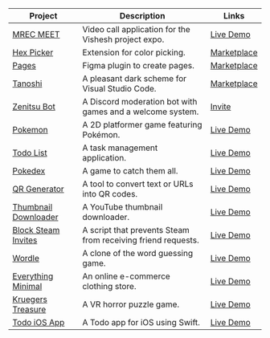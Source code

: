 | Project                                                      | Description                                                  | Links                                                        |
| ------------------------------------------------------------ | ------------------------------------------------------------ | ------------------------------------------------------------ |
| [MREC MEET](https://github.com/rohzzn/MEET)                  | Video call application for the Vishesh project expo.         | [Live Demo](https://ckvyqugj7184663idk0i811d0su-8rbb2fvau-calatop.vercel.app/authenticate) |
| [Hex Picker](https://github.com/rohzzn/hexpicker)            | Extension for color picking.                                 | [Marketplace](https://chrome.google.com/webstore/detail/hex-picker/jmnkgndafoldkblpnmmollbgkdfemmfc/related?hl=en-GB&authuser=3) |
| [Pages](https://github.com/rohzzn/pages)                     | Figma plugin to create pages.                                | [Marketplace](https://www.figma.com/community/plugin/1106104074775818911/Pages) |
| [Tanoshi](https://github.com/rohzzn/Tanoshi)                 | A pleasant dark scheme for Visual Studio Code.               | [Marketplace](https://marketplace.visualstudio.com/items?itemName=RohanSanjeev.tanoshi) |
| [Zenitsu Bot](https://github.com/rohzzn/Zenitsu-bot)         | A Discord moderation bot with games and a welcome system.    | [Invite](https://discord.com/oauth2/authorize?client_id=766218598913146901&permissions=8&scope=bot) |
| [Pokemon](https://github.com/rohzzn/pokemon)                 | A 2D platformer game featuring Pokémon.                      | [Live Demo](https://rohzzn.github.io/pokemon/)               |
| [Todo List](https://github.com/rohzzn/todo)                  | A task management application.                               | [Live Demo](https://rohzzn.github.io/Todo/)                  |
| [Pokedex](https://rohzzn.github.io/pokemon/)                 | A game to catch them all.                                    | [Live Demo](https://rohzzn.github.io/Pokedex/)               |
| [QR Generator](https://github.com/rohzzn/qr)                 | A tool to convert text or URLs into QR codes.                | [Live Demo](https://rohzzn.github.io/QR-Generator/)          |
| [Thumbnail Downloader](https://github.com/rohzzn/thumbnails) | A YouTube thumbnail downloader.                              | [Live Demo](https://rohzzn.github.io/thumbnails/)            |
| [Block Steam Invites](https://github.com/rohzzn/Block-Steam-Invites) | A script that prevents Steam from receiving friend requests. | [Live Demo](https://www.youtube.com/watch?v=KhLYxv3iry0&ab_channel=rohzzn) |
| [Wordle](https://github.com/rohzzn/Wordle)                   | A clone of the word guessing game.                           | [Live Demo](https://rohzzn.github.io/Wordle/)                |
| [Everything Minimal](https://github.com/EverythingMinimal)   | An online e-commerce clothing store.                         | [Live Demo](https://github.com/EverythingMinimal)            |
| [Kruegers Treasure](https://github.com/KlepticGames/KruegersTreasue) | A VR horror puzzle game.                                     | [Live Demo](https://github.com/KlepticGames)                 |
| [Todo iOS App](https://github.com/rohzzn/todoapp)            | A Todo app for iOS using Swift.                              | [Live Demo](https://github.com/rohzzn/todoapp)               |
